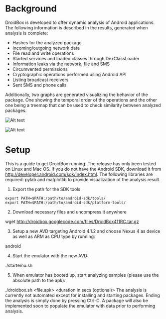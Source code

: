 Background
========

DroidBox is developed to offer dynamic analysis of Android applications. The following information is described in the results, generated when analysis is complete:

- Hashes for the analyzed package
- Incoming/outgoing network data
- File read and write operations
- Started services and loaded classes through DexClassLoader
- Information leaks via the network, file and SMS
- Circumvented permissions
- Cryptographic operations performed using Android API
- Listing broadcast receivers
- Sent SMS and phone calls


Additionally, two graphs are generated visualizing the behavior of the package. One showing the temporal order of the operations and the other one being a treemap that can be used to check similarity between analyzed packages.

![Alt text](http://dl.dropbox.com/u/1027328/behaviorsample.png "Behavior graph")


![Alt text](http://dl.dropbox.com/u/1027328/treemapsample.png "Treemap graph")

Setup
======

This is a guide to get DroidBox running. The release has only been tested on Linux and Mac OS. If you do not have the Android SDK, download it from http://developer.android.com/sdk/index.html. The following libraries are required: pylab and matplotlib to provide visualization of the analysis result.

1. Export the path for the SDK tools

```
export PATH=$PATH:/path/to/android-sdk/tools/
export PATH=$PATH:/path/to/android-sdk/platform-tools/
```

2. Download necessary files and uncompress it anywhere

wget http://droidbox.googlecode.com/files/DroidBox411RC.tar.gz

3. Setup a new AVD targeting Android 4.1.2 and choose Nexus 4 as device as well as ARM as CPU type by running:

android 

4. Start the emulator with the new AVD:

./startemu.sh <AVD name>

5. When emulator has booted up, start analyzing samples (please use the absolute path to the apk):

./droidbox.sh <file.apk> <duration in secs (optional)> 
The analysis is currently not automated except for installing and starting packages. Ending the analysis is simply done by pressing Ctrl-C. A package will also be implemented soon to populate the emulator with data prior to performing analysis.
